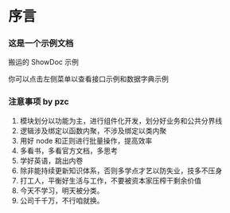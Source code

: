 # 序言

### 这是一个示例文档

搬运的 ShowDoc 示例

你可以点击左侧菜单以查看接口示例和数据字典示例

### 注意事项 by pzc

1. 模块划分以功能为主，进行组件化开发，划分好业务和公共分界线
2. 逻辑涉及绑定以函数内聚，不涉及绑定以类内聚
3. 用好 node 和正则进行批量操作，提高效率
4. 多看书，多看官方文档，多思考
5. 学好英语，跳出内卷
6. 除非能持续更新知识体系，否则多学点才艺以防失业，技多不压身
7. 打工人，平衡好生活与工作，不要被资本家压榨干剩余价值
8. 今天不学习，明天被分类。
9. 公司千千万，不行咱就换。
